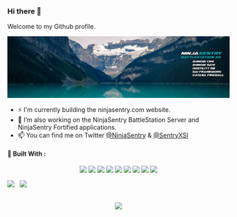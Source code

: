 ### Hi there 👋

Welcome to my Github profile.

![NinjaSentry BattleStation](img/ninjasentry-background-battlestation-xs.jpg)

- ⚡ I'm currently building the ninjasentry.com website.
- 🔭 I’m also working on the NinjaSentry BattleStation Server and NinjaSentry Fortified applications.
- 📫 You can find me on Twitter [@NinjaSentry](https://twitter.com/NinjaSentry) & [@SentryXSI](https://twitter.com/SentryXSI)


#### :jack_o_lantern: Built With :

<p align="center">
<img src="https://cdn.jsdelivr.net/gh/devicons/devicon/icons/php/php-plain.svg" height="65" />
<img src="https://cdn.jsdelivr.net/gh/devicons/devicon/icons/phpstorm/phpstorm-plain.svg" height="65" />
<img src="https://cdn.jsdelivr.net/gh/devicons/devicon/icons/javascript/javascript-original.svg" height="65" />
<img src="https://cdn.jsdelivr.net/gh/devicons/devicon/icons/html5/html5-original.svg" height="65" />
<img src="https://cdn.jsdelivr.net/gh/devicons/devicon/icons/css3/css3-original.svg" height="65" />
<img src="https://cdn.jsdelivr.net/gh/devicons/devicon/icons/fedora/fedora-original.svg" height="65" />
<img src="https://cdn.jsdelivr.net/gh/devicons/devicon/icons/git/git-original.svg" height="65" />
<img src="https://cdn.jsdelivr.net/gh/devicons/devicon/icons/bash/bash-original.svg" height="65" />
<img src="https://cdn.jsdelivr.net/gh/devicons/devicon/icons/firefox/firefox-plain.svg" height="65" />
</p>

<div class="container">

<img style="height: auto; width: 55%;" class="img" src="https://github-readme-stats.vercel.app/api?username=michaelsentry&show_icons=true&theme=github_dark&include_all_commits=true&count_private=true&show_icons=true&line_height=20&hide_border=true" />
&nbsp;
<img style="height: auto; width: 40%;" class="img" src="https://github-readme-stats.vercel.app/api/top-langs/?username=michaelsentry&theme=github_dark&layout=compact&langs_count=4&hide_border=true" /></div>

</div>

<p align="center">
<br />
<img src="https://github-readme-streak-stats.herokuapp.com/?user=michaelsentry&theme=github-dark-blue"/>
</p>

<!--
**MichaelSentry/michaelsentry** is a ✨ _special_ ✨ repository because its `README.md` (this file) appears on your GitHub profile.

Here are some ideas to get you started:

- 🔭 I’m currently working on ...
- 🌱 I’m currently learning ...
- 👯 I’m looking to collaborate on ...
- 🤔 I’m looking for help with ...
- 💬 Ask me about ...
- 📫 How to reach me: ...
- 😄 Pronouns: ...
- ⚡ Fun fact: ...
-->
